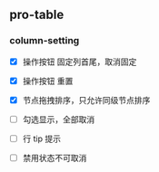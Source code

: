 ## pro-table

### column-setting

- [x] 操作按钮 固定列首尾，取消固定
- [x] 操作按钮 重置
- [x] 节点拖拽排序，只允许同级节点排序

- [ ] 勾选显示，全部取消
- [ ] 行 tip 提示
- [ ] 禁用状态不可取消
